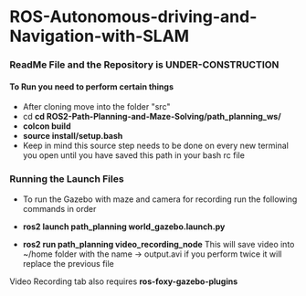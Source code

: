 # ROS-Autonomous-driving-and-Navigation-with-SLAM

### ReadMe File and the Repository is UNDER-CONSTRUCTION

#### To Run you need to perform certain things

- After cloning move into the folder "src"
 - cd **cd ROS2-Path-Planning-and-Maze-Solving/path_planning_ws/**
 - **colcon build**
 - **source install/setup.bash**
- Keep in mind this source step needs to be done on every new terminal you open until you have saved this path in your bash rc file


### Running the Launch Files
 - To run the Gazebo with maze and camera for recording run the following commands in order

  - **ros2 launch  path_planning world_gazebo.launch.py**
  - **ros2 run path_planning video_recording_node**
  This will save video into ~/home folder with the name -> output.avi
  if you perform twice it will replace the previous file

  Video Recording tab also requires **ros-foxy-gazebo-plugins**

